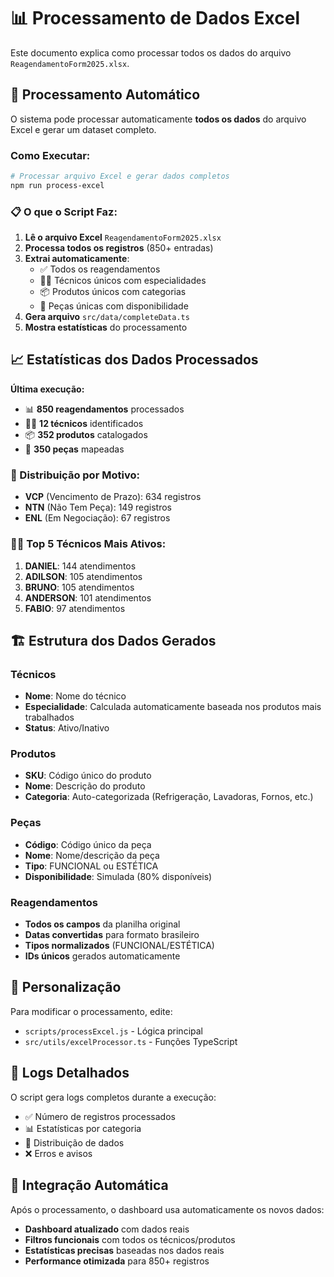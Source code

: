 # 📊 Processamento de Dados Excel

Este documento explica como processar todos os dados do arquivo `ReagendamentoForm2025.xlsx`.

## 🔄 Processamento Automático

O sistema pode processar automaticamente **todos os dados** do arquivo Excel e gerar um dataset completo.

### Como Executar:

```bash
# Processar arquivo Excel e gerar dados completos
npm run process-excel
```

### 📋 O que o Script Faz:

1. **Lê o arquivo Excel** `ReagendamentoForm2025.xlsx`
2. **Processa todos os registros** (850+ entradas)
3. **Extrai automaticamente**:
   - ✅ Todos os reagendamentos
   - 👨‍🔧 Técnicos únicos com especialidades
   - 📦 Produtos únicos com categorias
   - 🔧 Peças únicas com disponibilidade
4. **Gera arquivo** `src/data/completeData.ts`
5. **Mostra estatísticas** do processamento

## 📈 Estatísticas dos Dados Processados

**Última execução:**
- 📊 **850 reagendamentos** processados
- 👨‍🔧 **12 técnicos** identificados  
- 📦 **352 produtos** catalogados
- 🔧 **350 peças** mapeadas

### 🔄 Distribuição por Motivo:
- **VCP** (Vencimento de Prazo): 634 registros
- **NTN** (Não Tem Peça): 149 registros  
- **ENL** (Em Negociação): 67 registros

### 👨‍🔧 Top 5 Técnicos Mais Ativos:
1. **DANIEL**: 144 atendimentos
2. **ADILSON**: 105 atendimentos
3. **BRUNO**: 105 atendimentos
4. **ANDERSON**: 101 atendimentos
5. **FABIO**: 97 atendimentos

## 🏗️ Estrutura dos Dados Gerados

### Técnicos
- **Nome**: Nome do técnico
- **Especialidade**: Calculada automaticamente baseada nos produtos mais trabalhados
- **Status**: Ativo/Inativo

### Produtos  
- **SKU**: Código único do produto
- **Nome**: Descrição do produto
- **Categoria**: Auto-categorizada (Refrigeração, Lavadoras, Fornos, etc.)

### Peças
- **Código**: Código único da peça
- **Nome**: Nome/descrição da peça
- **Tipo**: FUNCIONAL ou ESTÉTICA
- **Disponibilidade**: Simulada (80% disponíveis)

### Reagendamentos
- **Todos os campos** da planilha original
- **Datas convertidas** para formato brasileiro
- **Tipos normalizados** (FUNCIONAL/ESTÉTICA)
- **IDs únicos** gerados automaticamente

## 🔧 Personalização

Para modificar o processamento, edite:
- `scripts/processExcel.js` - Lógica principal
- `src/utils/excelProcessor.ts` - Funções TypeScript

## 📝 Logs Detalhados

O script gera logs completos durante a execução:
- ✅ Número de registros processados
- 📊 Estatísticas por categoria
- 🔄 Distribuição de dados
- ❌ Erros e avisos

## 🚀 Integração Automática

Após o processamento, o dashboard usa automaticamente os novos dados:
- **Dashboard atualizado** com dados reais
- **Filtros funcionais** com todos os técnicos/produtos
- **Estatísticas precisas** baseadas nos dados reais
- **Performance otimizada** para 850+ registros
